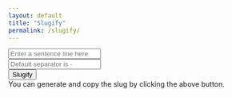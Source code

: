 ```yaml
---
layout: default
title: "Slugify"
permalink: /slugify/
---
```


<div class="row g-3 justify-content-center">
	<div class="col-md-8">
		<input type="text" class="form-control input-text" placeholder="Enter a sentence line here">
	</div>
	<div class="col-md-3">
		<input type="text" class="form-control input-split" placeholder="Default separator is -">
	</div>
	<div class="col-md-3">
		<button class="btn w-100 btn-primary" type="button" data-action="slugify">Slugify</button>
	</div>
</div>
<div class="text-center">
	<div class="mt-3 alert d-inline-block text-bg-info text-white">You can generate and copy the slug by clicking the above button.</div>
</div>
<script>
function strToSlug(str = '', sep = '') {
	if (str) {
		sep = sep ? sep : '-';
		str = str.trim();
		str = str.toLowerCase();

		const from = "åàáãäâèéëêìíïîòóöôùúüûñç·/_,:;";
		const to = "aaaaaaeeeeiiiioooouuuunc------";

		for (let i = 0, l = from.length; i < l; i++) {
			str = str.replace(new RegExp(from.charAt(i), "g"), to.charAt(i));
		}

		return str
			.replace(/[^a-z0-9 -]/g, "")
			.replace(/\s+/g, "-")
			.replace(/-+/g, "-")
			.replace(/^-+/, "")
			.replace(/-+$/, "")
			.replace(/-/g, sep);
	}
}
document.addEventListener('DOMContentLoaded', function () {
	var inputText = document.querySelector('.input-text');
	var inputSplit = document.querySelector('.input-split');
	var slugifyButton = document.querySelector('[data-action="slugify"]');
	var input = document.querySelector('.input');

	inputText.addEventListener('focus', function () {
		inputText.select();
	});

	slugifyButton.addEventListener('click', function () {
		var val = inputText.value;
		var split = inputSplit.value;
		var slug = strToSlug(val, split);


		if (val) {
			mk.copyToClipboard(slug,function(success) {
				if(success) {
					mk.alert('<p>The slug <code>'+slug+'</code> has been copied to the clipboard!</p>');
				}
			},function(error){
				if(error) {
					mk.toastr({head:{text:'Error'},body:'Unable to copy text to clipboard!'},'danger');
				}
			});
		} else {
			mk.toastr({head:{text:'Error'},body:'Enter a text that you want to make a slug!'},'danger');
		}
	});
});
</script>